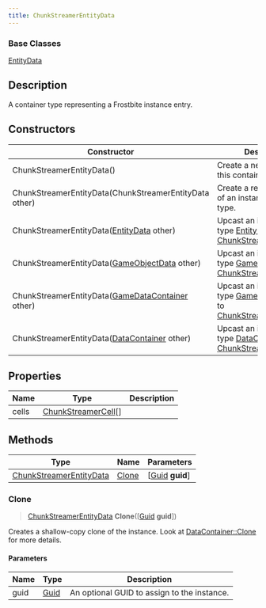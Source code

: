 ```yaml
---
title: ChunkStreamerEntityData
---
```

### Base Classes

[EntityData](EntityData)

## Description

A container type representing a Frostbite instance entry.

## Constructors

| Constructor                                                                        | Description                                                                                                                           |
| ---------------------------------------------------------------------------------- | ------------------------------------------------------------------------------------------------------------------------------------- |
| ChunkStreamerEntityData()                                                          | Create a new instance of this container type.                                                                                         |
| ChunkStreamerEntityData(ChunkStreamerEntityData other)                             | Create a reference copy of an instance of the same type.                                                                              |
| ChunkStreamerEntityData([EntityData](EntityData) other)                            | Upcast an instance of type [EntityData](EntityData) to [ChunkStreamerEntityData](ChunkStreamerEntityData).                            |
| ChunkStreamerEntityData([GameObjectData](GameObjectData) other)                    | Upcast an instance of type [GameObjectData](GameObjectData) to [ChunkStreamerEntityData](ChunkStreamerEntityData).                    |
| ChunkStreamerEntityData([GameDataContainer](GameDataContainer) other)              | Upcast an instance of type [GameDataContainer](GameDataContainer) to [ChunkStreamerEntityData](ChunkStreamerEntityData).              |
| ChunkStreamerEntityData([DataContainer](/vext/ref/shared/class/datacontainer) other) | Upcast an instance of type [DataContainer](/vext/ref/shared/class/datacontainer) to [ChunkStreamerEntityData](ChunkStreamerEntityData). |

## Properties

| Name  | Type                                       | Description |
| ----- | ------------------------------------------ | ----------- |
| cells | [ChunkStreamerCell](ChunkStreamerCell)\[\] |             |

## Methods

| Type                                               | Name            | Parameters                                     |
| -------------------------------------------------- | --------------- | ---------------------------------------------- |
| [ChunkStreamerEntityData](ChunkStreamerEntityData) | [Clone](#clone) | \[[Guid](/vext/ref/shared/class/guid) **guid**\] |

### Clone

> [ChunkStreamerEntityData](ChunkStreamerEntityData) **Clone**(\[[Guid](/vext/ref/shared/class/guid) **guid**\])

Creates a shallow-copy clone of the instance. Look at [DataContainer::Clone](/vext/ref/shared/class/datacontainer#clone) for more details.

#### Parameters

| Name | Type         | Description                                 |
| ---- | ------------ | ------------------------------------------- |
| guid | [Guid](Guid) | An optional GUID to assign to the instance. |
